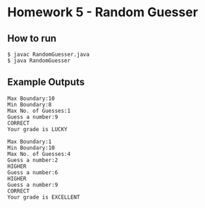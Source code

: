 # Homework 5 - Random Guesser

## How to run

```
$ javac RandomGuesser.java
$ java RandomGuesser
```

## Example Outputs

```
Max Boundary:10
Min Boundary:8
Max No. of Guesses:1
Guess a number:9
CORRECT
Your grade is LUCKY
```

```
Max Boundary:1
Min Boundary:10
Max No. of Guesses:4
Guess a number:2
HIGHER
Guess a number:6
HIGHER
Guess a number:9
CORRECT
Your grade is EXCELLENT
```
